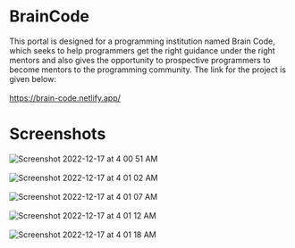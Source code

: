 # BrainCode
This portal is designed for a programming institution named Brain Code, which seeks to help programmers get the right guidance under the right mentors and also gives the opportunity to prospective programmers to become mentors to the programming community. The link for the project is given below: <br></br>
https://brain-code.netlify.app/

# Screenshots
![Screenshot 2022-12-17 at 4 00 51 AM](https://user-images.githubusercontent.com/70470157/208199663-b5b9ac21-1cc7-40cb-85c3-ae185122a951.png)
<br></br>
![Screenshot 2022-12-17 at 4 01 02 AM](https://user-images.githubusercontent.com/70470157/208199677-09dda289-eb78-41e6-8e2c-f0be2be6909b.png)
<br></br>
![Screenshot 2022-12-17 at 4 01 07 AM](https://user-images.githubusercontent.com/70470157/208199688-ba57e36b-8633-4a80-9010-ce23b239db21.png)
<br></br>
![Screenshot 2022-12-17 at 4 01 12 AM](https://user-images.githubusercontent.com/70470157/208199696-7732ee42-38c3-4f36-ad34-952ef2eb6b75.png)
<br></br>
![Screenshot 2022-12-17 at 4 01 18 AM](https://user-images.githubusercontent.com/70470157/208199704-0c108470-543c-4e5b-8552-e5634b6c0e0a.png)

